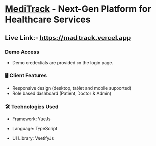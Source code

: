# <a href="https://maditrack.vercel.app" target="_blank">MediTrack</a> - Next-Gen Platform for Healthcare Services

## Live Link:- https://maditrack.vercel.app

### Demo Access

- Demo credentials are provided on the login page.

### 🖥️ Client Features

- Responsive design (desktop, tablet and mobile supported)
- Role based dashboard (Patient, Doctor & Admin)

### 🛠️ Technologies Used

- Framework: VueJs

- Language: TypeScript
- UI Library: VuetifyJs
